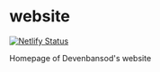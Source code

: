 # website

[![Netlify Status](https://api.netlify.com/api/v1/badges/cbfb752d-7af0-4fb9-93f7-8ba4b1a2e2fd/deploy-status)](https://app.netlify.com/sites/personal-website-deven/deploys)

Homepage of Devenbansod's website
